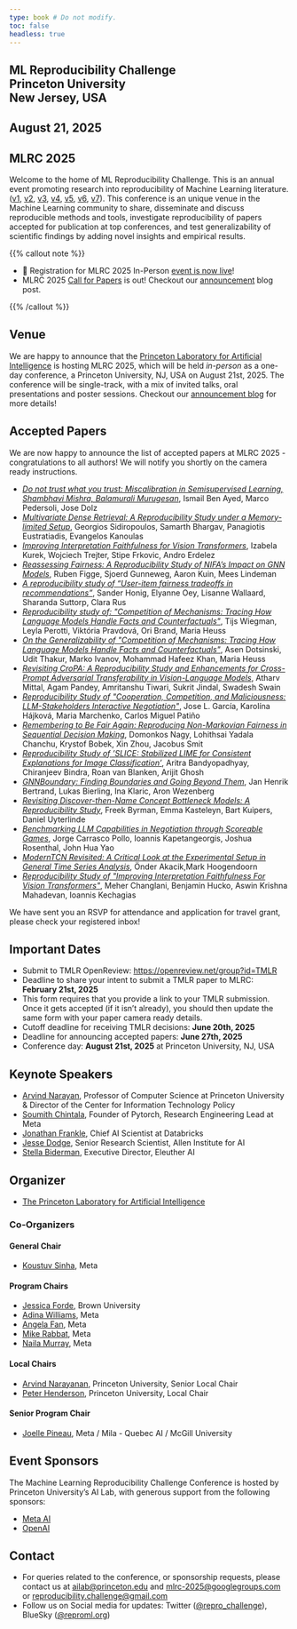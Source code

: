```yaml
---
type: book # Do not modify.
toc: false
headless: true
---
```


<div class="container banner">
    <div class="row article-banner">
        <div class="col-md-12 text-center">
        <h2 class="text-white"> ML Reproducibility Challenge <br>Princeton University <br>New Jersey, USA </h2>
        <h2 class="text-white">August 21, 2025</h2>
    </div>
    </div>
</div>

## MLRC 2025

Welcome to the home of ML Reproducibility Challenge. This is an annual event
promoting research into reproducibility of Machine Learning literature.
([v1](https://www.cs.mcgill.ca/~jpineau/ICLR2018-ReproducibilityChallenge.html),
[v2](https://www.cs.mcgill.ca/~jpineau/ICLR2019-ReproducibilityChallenge.html),
[v3](https://reproducibility-challenge.github.io/neurips2019/),
[v4](https://paperswithcode.com/rc2020),
[v5](https://paperswithcode.com/rc2021),
[v6](https://paperswithcode.com/rc2022), [v7](/proceedings/mlrc2023/)). This
conference is an unique venue in the Machine Learning community to share,
disseminate and discuss reproducible methods and tools, investigate
reproducibility of papers accepted for publication at top conferences, and test
generalizability of scientific findings by adding novel insights and empirical
results.

{{% callout note %}}

- :bell: Registration for MLRC 2025 In-Person [event is now live](https://www.eventbrite.com/e/machine-learning-reproducibility-challenge-tickets-1272545480789?aff=oddtdtcreator)!
- MLRC 2025 [Call for Papers](/call_for_papers) is out! Checkout our
  [announcement](/blog/announcing_mlrc2025) blog post.

{{% /callout %}}

## Venue

We are happy to announce that the
[Princeton Laboratory for Artificial Intelligence](https://ai.princeton.edu/events/2025/ml-reproducibility-challenge)
is hosting MLRC 2025, which will be held _in-person_ as a one-day conference, a
Princeton University, NJ, USA on August 21st, 2025. The conference will be
single-track, with a mix of invited talks, oral presentations and poster
sessions. Checkout our [announcement blog](/blog/announcing_mlrc2025/) for more
details!

## Accepted Papers

We are now happy to announce the list of accepted papers at MLRC 2025 - congratulations to all authors! We will notify you shortly on the camera ready instructions.

- _[Do not trust what you trust: Miscalibration in Semisupervised Learning, Shambhavi Mishra, Balamurali Murugesan](https://openreview.net/forum?id=1WqLLYgBNt)_, Ismail Ben Ayed, Marco Pedersoli, Jose Dolz
- _[Multivariate Dense Retrieval: A Reproducibility Study under a Memory-limited Setup](https://openreview.net/forum?id=wF3ZtSlOcT)_, Georgios Sidiropoulos, Samarth Bhargav, Panagiotis Eustratiadis, Evangelos Kanoulas
- _[Improving Interpretation Faithfulness for Vision Transformers](https://openreview.net/forum?id=Z0DhgU8fBt)_, Izabela Kurek, Wojciech Trejter, Stipe Frkovic, Andro Erdelez
- _[Reassessing Fairness: A Reproducibility Study of NIFA’s Impact on GNN Models](https://openreview.net/forum?id=l5fXUKi8GO)_, Ruben Figge, Sjoerd Gunneweg, Aaron Kuin, Mees Lindeman
- _[A reproducibility study of “User-item fairness tradeoffs in recommendations”](https://openreview.net/forum?id=vltzxxhzLU)_, Sander Honig, Elyanne Oey, Lisanne Wallaard, Sharanda Suttorp, Clara Rus
- _[Reproducibility study of: "Competition of Mechanisms: Tracing How Language Models Handle Facts and Counterfactuals"](https://openreview.net/forum?id=VCG6j3tcAA&)_, Tijs Wiegman, Leyla Perotti, Viktória Pravdová, Ori Brand, Maria Heuss
- _[On the Generalizability of "Competition of Mechanisms: Tracing How Language Models Handle Facts and Counterfactuals"](https://openreview.net/forum?id=15keyzQj9h)_, Asen Dotsinski, Udit Thakur, Marko Ivanov, Mohammad Hafeez Khan, Maria Heuss
- _[Revisiting CroPA: A Reproducibility Study and Enhancements for Cross-Prompt Adversarial Transferability in Vision-Language Models](https://openreview.net/forum?id=5L90cl0xtf)_, Atharv Mittal, Agam Pandey, Amritanshu Tiwari, Sukrit Jindal, Swadesh Swain
- _[Reproducibility Study of "Cooperation, Competition, and Maliciousness: LLM-Stakeholders Interactive Negotiation"](https://openreview.net/forum?id=MTrhFmkC45)_, Jose L. García, Karolína Hájková, Maria Marchenko, Carlos Miguel Patiño
- _[Remembering to Be Fair Again: Reproducing Non-Markovian Fairness in Sequential Decision Making](https://openreview.net/forum?id=H6DtMcZf5s)_, Domonkos Nagy, Lohithsai Yadala Chanchu, Krystof Bobek, Xin Zhou, Jacobus Smit
- _[Reproducibility Study of ’SLICE: Stabilized LIME for Consistent Explanations for Image Classification’](https://openreview.net/forum?id=vKUPXuEzj8)_, Aritra Bandyopadhyay, Chiranjeev Bindra, Roan van Blanken, Arijit Ghosh
- _[GNNBoundary: Finding Boundaries and Going Beyond Them](https://openreview.net/forum?id=kEUvWFHEsn)_, Jan Henrik Bertrand, Lukas Bierling, Ina Klaric, Aron Wezenberg
- _[Revisiting Discover-then-Name Concept Bottleneck Models: A Reproducibility Study](https://openreview.net/forum?id=946cT3Jsq5)_, Freek Byrman, Emma Kasteleyn, Bart Kuipers, Daniel Uyterlinde
- _[Benchmarking LLM Capabilities in Negotiation through Scoreable Games](https://openreview.net/forum?id=BVH81SAAh2)_, Jorge Carrasco Pollo, Ioannis Kapetangeorgis, Joshua Rosenthal, John Hua Yao
- _[ModernTCN Revisited: A Critical Look at the Experimental Setup in General Time Series Analysis](https://openreview.net/forum?id=R20kKdWmVZ)_, Önder Akacik,Mark Hoogendoorn
- _[Reproducibility Study of "Improving Interpretation Faithfulness For Vision Transformers"](https://openreview.net/forum?id=a0rytDAGUD)_, Meher Changlani, Benjamin Hucko, Aswin Krishna Mahadevan, Ioannis Kechagias

We have sent you an RSVP for attendance and application for travel grant, please check your registered inbox!

## Important Dates

- Submit to TMLR OpenReview: https://openreview.net/group?id=TMLR
- Deadline to share your intent to submit a TMLR paper to MLRC: **February 21st,
  2025**
- This form requires that you provide a link to your TMLR submission. Once it
  gets accepted (if it isn’t already), you should then update the same form with
  your paper camera ready details.
- Cutoff deadline for receiving TMLR decisions: **June 20th, 2025**
- Deadline for announcing accepted papers: **June 27th, 2025**
- Conference day: **August 21st, 2025** at Princeton University, NJ, USA

## Keynote Speakers

- [Arvind Narayan](https://www.cs.princeton.edu/~arvindn/), Professor of Computer Science at Princeton University & Director of the Center for Information Technology Policy
- [Soumith Chintala](https://soumith.ch/), Founder of Pytorch, Research Engineering Lead at Meta
- [Jonathan Frankle](http://www.jfrankle.com/), Chief AI Scientist at Databricks
- [Jesse Dodge](https://jessedodge.github.io/), Senior Research Scientist, Allen Institute for AI
- [Stella Biderman](https://scholar.google.com/citations?user=bO7H0DAAAAAJ&hl=en), Executive Director, Eleuther AI

## Organizer

- [The Princeton Laboratory for Artificial Intelligence](https://ai.princeton.edu/ai-lab)

### Co-Organizers

#### General Chair

- [Koustuv Sinha](https://koustuvsinha.com), Meta

#### Program Chairs

- [Jessica Forde](https://jzf2101.github.io/), Brown University
- [Adina Williams](https://ai.meta.com/people/1396973444287406/adina-williams/),
  Meta
- [Angela Fan](https://ai.meta.com/people/423869000175606/angela-fan/), Meta
- [Mike Rabbat](https://ai.meta.com/people/1148536089838617/michael-rabbat/),
  Meta
- [Naila Murray](https://scholar.google.fr/citations?user=suSmYHoAAAAJ&hl=en),
  Meta

#### Local Chairs

- [Arvind Narayanan](https://www.cs.princeton.edu/~arvindn/), Princeton
  University, Senior Local Chair
- [Peter Henderson](https://www.peterhenderson.co/), Princeton University, Local
  Chair

#### Senior Program Chair

- [Joelle Pineau](https://www.cs.mcgill.ca/~jpineau/), Meta / Mila - Quebec AI /
  McGill University

## Event Sponsors

The Machine Learning Reproducibility Challenge Conference is hosted by Princeton University’s AI Lab, with generous support from the following sponsors:

- [Meta AI](https://ai.meta.com/)
- [OpenAI](https://openai.com/about/)

## Contact

- For queries related to the conference, or sponsorship requests, please contact us at
  [ailab@princeton.edu](mailto:ailab@princeton.edu) and
  [mlrc-2025@googlegroups.com](mailto:mlrc-2025@googlegroups.com) or
  [reproducibility.challenge@gmail.com](mailto:reproducibility.challenge@gmail.com)
- Follow us on Social media for updates: Twitter
  ([@repro_challenge](https://x.com/repro_challenge)), BlueSky
  ([@reproml.org](https://bsky.app/profile/reproml.org))

<div class="row">
  <div class="col-md-6 footer_logo_plai"></div>
  <div class="col-md-3 footer_logo_meta"></div>
</div>

